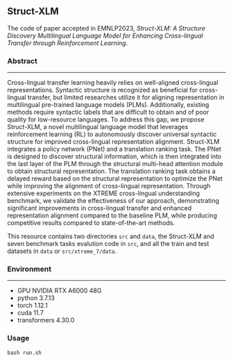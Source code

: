 Struct-XLM
---
The code of paper accepted in EMNLP2023, _Struct-XLM: A Structure Discovery Multilingual Language Model for Enhancing Cross-lingual Transfer through Reinforcement Learning_.

### Abstract

---
Cross-lingual transfer learning heavily relies on well-aligned cross-lingual representations. Syntactic structure is recognized as beneficial for cross-lingual transfer, but limited researches utilize it for aligning representation in multilingual pre-trained language models (PLMs). Additionally, existing methods require syntactic labels that are difficult to obtain and of poor quality for low-resource languages. To address this gap, we propose Struct-XLM, a novel multilingual language model that leverages reinforcement learning (RL) to autonomously discover universal syntactic structure for improved cross-lingual representation alignment. Struct-XLM integrates a policy network (PNet) and a translation ranking task. The PNet is designed to discover structural information, which is then integrated into the last layer of the PLM through the structural multi-head attention module to obtain structural representation. The translation ranking task obtains a delayed reward based on the structural representation to optimize the PNet while improving the alignment of cross-lingual representation. Through extensive experiments on the XTREME cross-lingual understanding benchmark, we validate the effectiveness of our approach, demonstrating significant improvements in cross-lingual transfer and enhanced representation alignment compared to the baseline PLM, while producing competitive results compared to state-of-the-art methods.

This resource contains two directories ```src``` and ```data```, the Struct-XLM and seven benchmark tasks evalution code in ```src```, and all the train and test datasets in ```data``` or ```src/xtreme_7/data```.


### Environment

---
- GPU       NVIDIA RTX A6000  48G
- python    3.7.13
- torch     1.12.1
- cuda      11.7
- transformers 4.30.0

### Usage

```
bash run.sh
```

